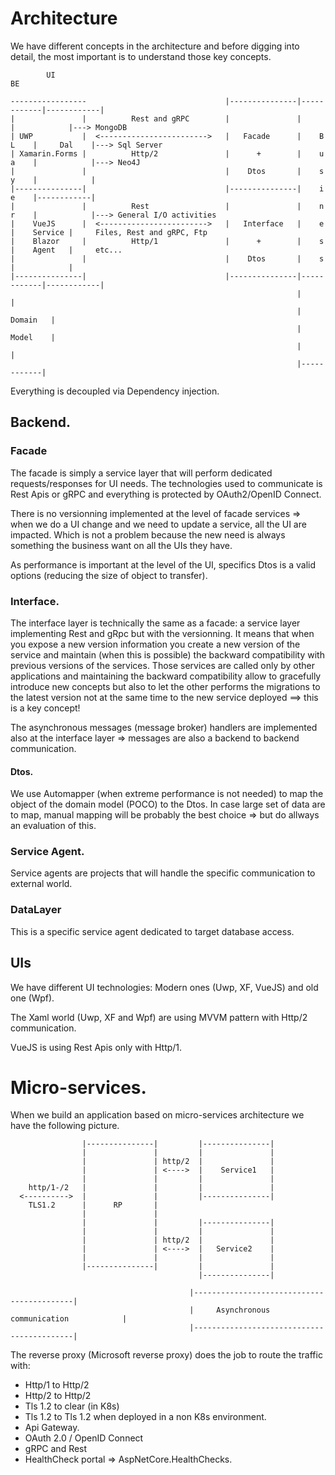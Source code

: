 # Architecture

We have different concepts in the architecture and before digging into detail, the most important is to understand those key concepts.



            UI                                                            BE

    -----------------                               |---------------|------------|------------|
    |               |          Rest and gRPC        |               |            |            |---> MongoDB
    | UWP           |  <------------------------>   |   Facade      |    B  L    |     Dal    |---> Sql Server
    | Xamarin.Forms |          Http/2               |      +        |    u  a    |            |---> Neo4J    
    |               |                               |    Dtos       |    s  y    |            |
    |---------------|                               |---------------|    i  e    |------------|
    |               |          Rest                 |               |    n  r    |            |---> General I/O activities
    |    VueJS      |  <------------------------>   |   Interface   |    e       |    Service |     Files, Rest and gRPC, Ftp
    |    Blazor     |          Http/1               |      +        |    s       |    Agent   |     etc...
    |               |                               |    Dtos       |    s       |            |
    |---------------|                               |---------------|------------|------------|
                                                                    |            | 
                                                                    |   Domain   | 
                                                                    |   Model    |
                                                                    |            | 
                                                                    |------------|

Everything is decoupled via Dependency injection.

## Backend.

### Facade

The facade is simply a service layer that will perform dedicated requests/responses for UI needs.
The technologies used to communicate is Rest Apis or gRPC and everything is protected by OAuth2/OpenID Connect.

There is no versionning implemented at the level of facade services => when we do a UI change and we need to update a service, all the UI are impacted.
Which is not a problem because the new need is always something the business want on all the UIs they have.

As performance is important at the level of the UI, specifics Dtos is a valid options (reducing the size of object to transfer).

### Interface.

The interface layer is technically the same as a facade: a service layer implementing Rest and gRpc but with the versionning.
It means that when you  expose a new version information you create a new version of the service and maintain (when this is possible) the backward compatibility
with previous versions of the services. 
Those services are called only by other applications and maintaining the backward compatibility allow to gracefully introduce new concepts but also to let
the other performs the migrations to the latest version not at the same time to the new service deployed ==> this is a key concept!

The asynchronous messages (message broker) handlers are implemented also at the interface layer => messages are  also a backend to backend communication.

#### Dtos.

We use Automapper (when extreme performance is not needed) to map the object of the domain model (POCO) to the Dtos.
In case large set of data are to map, manual mapping will be probably the best choice => but do allways an evaluation of this.

### Service Agent.

Service agents are projects that will handle the specific communication to external world.

### DataLayer

This is a specific service agent dedicated to target database access.

## UIs

We have different UI technologies: Modern ones (Uwp, XF, VueJS) and old one (Wpf).

The Xaml world (Uwp, XF and Wpf) are using MVVM pattern with Http/2 communication.

VueJS is using Rest Apis only with Http/1.

# Micro-services.

When we build an application based on micro-services architecture we have the following picture.

                    |---------------|         |---------------|
                    |               |         |               |
                    |               | http/2  |               |
                    |               | <---->  |    Service1   |
                    |               |         |               |
        http/1-/2   |               |         |               |
      <---------->  |               |         |---------------|
        TLS1.2      |      RP       |      
                    |               | 
                    |               |         |---------------|   
                    |               |         |               |
                    |               | http/2  |               |
                    |               | <---->  |   Service2    |
                    |               |         |               |
                    |---------------|         |               |
                                              |---------------|
                    
                                            |-------------------------------------------|
                                            |     Asynchronous communication            |
                                            |-------------------------------------------|

The reverse proxy (Microsoft reverse proxy) does the job to route the traffic with:
- Http/1 to Http/2
- Http/2 to Http/2
- Tls 1.2 to clear (in K8s)
- Tls 1.2 to Tls 1.2  when deployed in a non K8s environment.
- Api Gateway.
- OAuth 2.0 / OpenID Connect
- gRPC and Rest
- HealthCheck portal => AspNetCore.HealthChecks.

